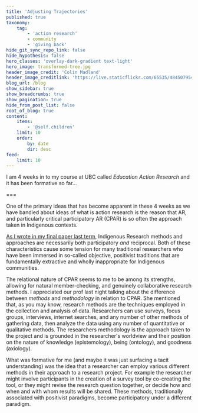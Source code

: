 ```yaml
---
title: 'Adjusting Trajectories'
published: true
taxonomy:
    tag:
        - 'action research'
        - community
        - 'giving back'
hide_git_sync_repo_link: false
hide_hypothesis: false
hero_classes: 'overlay-dark-gradient text-light'
hero_image: transformed-tree.jpg
header_image_credit: 'Colin Madland'
header_image_creditlink: 'https://live.staticflickr.com/65535/48450795477_929f981c1c_o_d.jpg'
blog_url: /blog
show_sidebar: true
show_breadcrumbs: true
show_pagination: true
hide_from_post_list: false
root_of_blog: true
content:
    items:
        - '@self.children'
    limit: 10
    order:
        by: date
        dir: desc
feed:
    limit: 10
---
```


I am 4 weeks in to my course at UBC called *Education Action Research* and it has been formative so far...

===

One of the primary ideas that has become apparent in these 4 weeks as we have bandied about ideas of what is action research is the reason that AR, and particularly critical participatory AR (CPAR) is so often the approach taken in Indigenous contexts.

[As I wrote in my final paper last term](https://grav.madland.ca/papers/indigenous-reserach-Methods), Indigenous Research methods and approaches are necessarily both participatory *and* reciprocal. Both of these characteristics cause some tension for many traditional researchers who have been immersed in so-called objective, positivist traditions that are fundamentally extractive and wholly inappropriate for Indigenous communities.

The relational nature of CPAR seems to me to be among its strengths, allowing for natural member-checking, and genuinely collaborative research methods. I appreciated our prof last night talking about the difference between *methods* and *methodology* in relation to CPAR. She mentioned that, as you may know, research methods are the techniques employed in the collection and analysis of data. Researchers can use surveys, focus groups, interviews, internet searches, and any number of other methods of gathering data, then analyze the data using any number of quantitative or qualitative methods. The researchers methodology is the approach taken to the project and is grounded in the researcher's worldview and their position on the nature of knowledge (epistemology), being (ontology), and goodness (axiology).

What was formative for me (and maybe it was just surfacing a tacit understanding) was the idea that a researcher can employ various different methods in their approach to a research project. For example the researcher might involve participants in the creation of a survey tool by co-creating the tool, or they might revise the research question together, or decide how and when and with whom results will be shared. These methods, traditionally associated with positivist paradigms, become participatory under a different paradigm.

